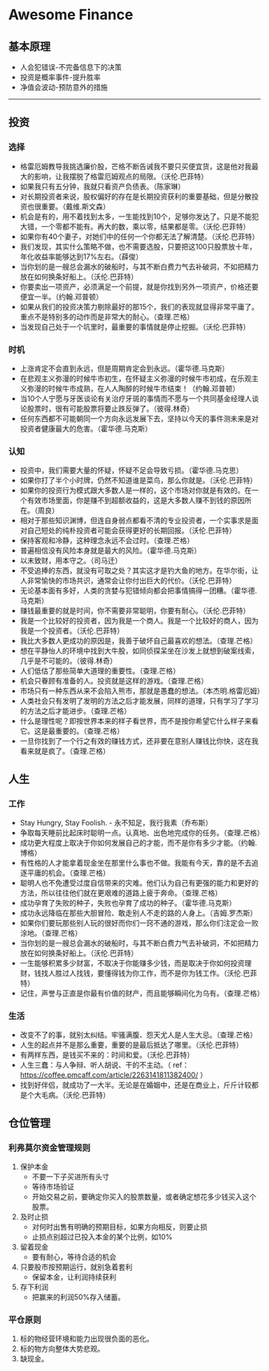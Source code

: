 # Awesome Finance

## 基本原理
* 人会犯错误-不完备信息下的决策
* 投资是概率事件-提升胜率
* 净值会波动-预防意外的措施

----------------------------
## 投资
### 选择
* 格雷厄姆教导我挑选廉价股，芒格不断告诫我不要只买便宜货，这是他对我最大的影响，让我摆脱了格雷厄姆观点的局限。（沃伦.巴菲特）
* 如果我只有五分钟，我就只看资产负债表。（陈家琳）
* 对长期投资者来说，股权偏好的存在是长期投资获利的重要基础，但是分散投资也很重要。（戴维.斯文森）
* 机会是有的，用不着找到太多，一生能找到10个，足够你发达了。只是不能犯大错，一个零都不能有。再大的数，乘以零，结果都是零。（沃伦.巴菲特）
* 如果你有40个妻子，对她们中的任何一个你都无法了解清楚。（沃伦.巴菲特）
* 我们发现，其实什么策略不做，也不需要选股，只要把这100只股票放十年，年化收益率能够达到17%左右。（薛俊）
* 当你划的是一艘总会漏水的破船时，与其不断白费力气去补破洞，不如把精力放在如何换条好船上。（沃伦.巴菲特）
* 你要卖出一项资产，必须满足一个前提，就是你找到另外一项资产，价格还要便宜一半。（约翰.邓普顿）
* 如果从我们的投资决策力剔除最好的那15个，我们的表现就显得非常平庸了。重点不是特别多的动作而是非常大的耐心。（查理.芒格）
* 当发现自己处于一个坑里时，最重要的事情就是停止挖掘。（沃伦.巴菲特）


### 时机
* 上涨肯定不会直到永远，但是周期肯定会到永远。（霍华德.马克斯）
* 在悲观主义弥漫的时候牛市初生，在怀疑主义弥漫的时候牛市初成，在乐观主义弥漫的时候牛市成熟，在人人陶醉的时候牛市结束！（约翰.邓普顿）
* 当10个人宁愿与牙医谈论有关治疗牙斑的事情而不愿与一个共同基金经理人谈论股票时，很有可能股票将要止跌反弹了。（彼得.林奇）
* 任何东西都不可能朝同一个方向永远发展下去，坚持以今天的事件测未来是对投资者健康最大的危害。（霍华德.马克斯）


### 认知
* 投资中，我们需要大量的怀疑，怀疑不足会导致亏损。（霍华德.马克思）
* 如果你打了半个小时牌，仍然不知道谁是菜鸟，那么你就是。（沃伦.巴菲特）
* 如果你的投资行为模式跟大多数人是一样的，这个市场对你就是有效的。在一个有效市场里面，你是赚不到超额收益的，这是大多数人赚不到钱的原因所在。（周良）
* 相对于那些知识渊博，但连自身弱点都看不清的专业投资者，一个实事求是面对自己短处的纯朴投资者可能会获得更好的长期回报。（沃伦.巴菲特）
* 保持客观和冷静，这种理念永远不会过时。（查理.芒格）
* 普遍相信没有风险本身就是最大的风险。（霍华德.马克斯）
* 以末致财，用本守之。（司马迁）
* 不受追捧的东西，就没有可取之处？其实这才是钓大鱼的地方。在华尔街，让人非常愉快的市场共识，通常会让你付出巨大的代价。（沃伦.巴菲特）
* 无论基本面有多好，人类的贪婪与犯错倾向都会把事情搞得一团糟。（霍华德.马克斯）
* 赚钱最重要的就是时间，你不需要非常聪明，你要有耐心。（沃伦.巴菲特）
* 我是一个比较好的投资者，因为我是一个商人。我是一个比较好的商人，因为我是一个投资者。（沃伦.巴菲特）
* 我比大多数人更成功的原因是，我善于破坏自己最喜欢的想法。（查理.芒格）
* 想在平静怡人的环境中找到大牛股，如同侦探呆坐在沙发上就想到破案线索，几乎是不可能的。（彼得.林奇）
* 人们低估了那些简单大道理的重要性。（查理.芒格）
* 机会只眷顾有准备的人。投资就是这样的游戏。（查理.芒格）
* 市场只有一种东西从来不会陷入熊市，那就是愚蠢的想法。（本杰明.格雷厄姆）
* 人类社会只有发明了发明的方法之后才能发展，同样的道理，只有学习了学习的方法之后才能进步。（查理.芒格）
* 什么是理性呢？即按世界本来的样子看世界，而不是按你希望它什么样子来看它。这是最重要的。（查理.芒格）
* 一旦你找到了一个行之有效的赚钱方式，还非要在意别人赚钱比你快，这在我看来就是疯了。（查理.芒格）



## 人生
### 工作
* Stay Hungry, Stay Foolish. - 永不知足，我行我素（乔布斯）
* 争取每天睡前比起床时聪明一点。认真地、出色地完成你的任务。（查理.芒格）
* 成功更大程度上取决于你如何发展自己的才能，而不是你有多少才能。（约翰.博格）
* 有性格的人才能拿着现金坐在那里什么事也不做。我能有今天，靠的是不去追逐平庸的机会。（查理.芒格）
* 聪明人也不免遭受过度自信带来的灾难。他们认为自己有更强的能力和更好的方法，所以往往他们就在更艰难的道路上疲于奔命。（查理.芒格）
* 成功孕育了失败的种子，失败也孕育了成功的种子。（霍华德.马克斯）
* 成功永远降临在那些大胆冒险、敢走别人不走的路的人身上。（吉姆.罗杰斯）
* 如果你们要玩那些别人玩的很好而你们一窍不通的游戏，那么你们注定会一败涂地。（查理.芒格）
* 当你划的是一艘总会漏水的破船时，与其不断白费力气去补破洞，不如把精力放在如何换条好船上。（沃伦.巴菲特）
* 一生能够积累多少财富，不取决于你能赚多少钱，而是取决于你如何投资理财，钱找人胜过人找钱，要懂得钱为你工作，而不是你为钱工作。（沃伦.巴菲特）
* 记住，声誉与正直是你最有价值的财产，而且能够瞬间化为乌有。（查理.芒格）

### 生活
* 改变不了的事，就别太纠结。牢骚满腹、怨天尤人是人生大忌。（查理.芒格）
* 人生的起点并不是那么重要，重要的是最后抵达了哪里。（沃伦.巴菲特）
* 有两样东西，是钱买不来的：时间和爱。（沃伦.巴菲特）
* 人生三蠢：与人争辩、听人胡说、干的不主动。（ ref：https://coffee.pmcaff.com/article/2263141811382400/ ）
* 找到好伴侣，就成功了一大半。无论是在婚姻中，还是在商业上，斤斤计较都是个大毛病。（沃伦.巴菲特）


## 仓位管理
### 利弗莫尔资金管理规则
1. 保护本金
	- 不要一下子买进所有头寸
	- 等待市场验证
	- 开始交易之前，要确定你买入的股票数量，或者确定想花多少钱买入这个股票。
2. 及时止损
	- 对何时出售有明确的预期目标，如果方向相反，则要止损
	- 止损点别超过已投入本金的某个比例，如10%
3. 留着现金
	- 要有耐心，等待合适的机会
4. 只要股市按预期运行，就别急着套利
	- 保留本金，让利润持续获利
5. 存下利润
	- 把赢来的利润50%存入储蓄。
	
### 平仓原则
1. 标的物经营环境和能力出现很负面的恶化。
2. 标的物方向整体大势悲观。
3. 缺现金。
